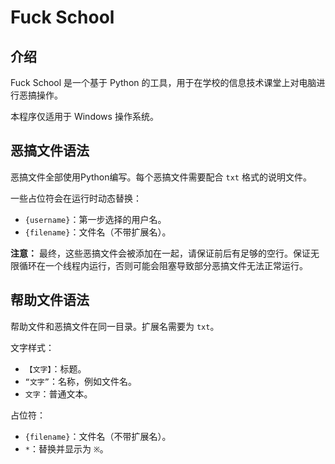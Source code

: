 # Fuck School

## 介绍

Fuck School 是一个基于 Python 的工具，用于在学校的信息技术课堂上对电脑进行恶搞操作。

本程序仅适用于 Windows 操作系统。

## 恶搞文件语法

恶搞文件全部使用Python编写。每个恶搞文件需要配合 `txt` 格式的说明文件。

一些占位符会在运行时动态替换：
- `{username}`：第一步选择的用户名。
- `{filename}`：文件名（不带扩展名）。

**注意：** 最终，这些恶搞文件会被添加在一起，请保证前后有足够的空行。保证无限循环在一个线程内运行，否则可能会阻塞导致部分恶搞文件无法正常运行。

## 帮助文件语法

帮助文件和恶搞文件在同一目录。扩展名需要为 `txt`。

文字样式：
- `【文字】`：标题。
- `“文字”`：名称，例如文件名。
- `文字`：普通文本。

占位符：
- `{filename}`：文件名（不带扩展名）。
- `*`：替换并显示为 `※`。
